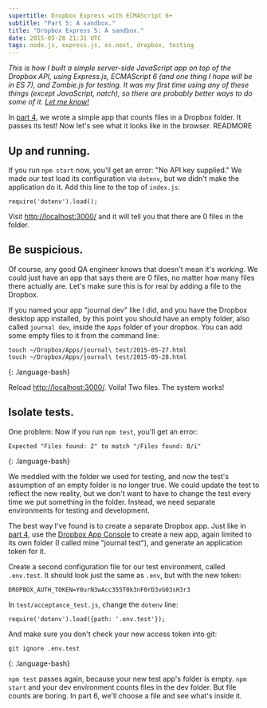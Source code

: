 ```yaml
---
supertitle: Dropbox Express with ECMAScript 6+
subtitle: "Part 5: A sandbox."
title: "Dropbox Express 5: A sandbox."
date: 2015-05-28 21:31 UTC
tags: node.js, express.js, es.next, dropbox, testing
---
```


*This is how I built a simple server-side JavaScript app on top of the
Dropbox API, using Express.js, ECMAScript 6 (and one thing I hope will
be in ES 7), and Zombie.js for testing. It was my first time using any
of these things (except JavaScript, natch), so there are probably
better ways to do some of it. [Let me know!][contact]*

In [part 4], we wrote a simple app that counts files in a Dropbox
folder. It passes its test! Now let's see what it looks like in the
browser.
READMORE

## Up and running.

If you run `npm start` now, you'll get an error: "No API key supplied."
We made our test load its configuration via `dotenv`, but we didn't
make the application do it. Add this line to the top of `index.js`:

~~~
require('dotenv').load();
~~~

Visit <http://localhost:3000/> and it will tell you that there are
0 files in the folder.

## Be suspicious.

Of course, any good QA engineer knows that doesn't mean it's *working*.
We could just have an app that says there are 0 files, no matter how many
files there actually are. Let's make sure this is for real by adding a
file to the Dropbox.

If you named your app "journal dev" like I did, and you have the Dropbox
desktop app installed, by this point you should have an empty folder, also
called `journal dev`, inside the `Apps` folder of your dropbox. You can
add some empty files to it from the command line:

~~~
touch ~/Dropbox/Apps/journal\ test/2015-05-27.html
touch ~/Dropbox/Apps/journal\ test/2015-05-28.html
~~~
{: .language-bash}

Reload <http://localhost:3000/>. Voila! Two files. The system works!
 
## Isolate tests.

One problem: Now if you run `npm test`, you'll get an error:

~~~
Expected "Files found: 2" to match "/Files found: 0/i"
~~~
{: .language-bash}

We meddled with the folder we used for testing, and now the test's
assumption of an empty folder is no longer true. We could update
the test to reflect the new reality, but we don't want to have to
change the test every time we put something in the folder. Instead,
we need separate environments for testing and development.

The best way I've found is to create a separate Dropbox app. Just like
in [part 4][part-4-dropbox-app], use the [Dropbox App Console] to create
a new app, again limited to its own folder (I called mine "journal test"),
and generate an application token for it.

Create a second configuration file for our test environment, called
`.env.test`. It should look just the same as `.env`, but with the new
token:

~~~
DROPBOX_AUTH_TOKEN=Y0urN3wAcc355T0k3nF0rD3vG03sH3r3
~~~

In `test/acceptance_test.js`, change the `dotenv` line:

~~~
require('dotenv').load({path: '.env.test'});
~~~

And make sure you don't check your new access token into git:

~~~
git ignore .env.test
~~~
{: .language-bash}

`npm test` passes again, because your new test app's folder is empty.
`npm start` and your dev environment counts files in the dev folder.
But file counts are boring. In part 6, we'll choose a file and see
what's inside it.

[contact]: #comments
[part 4]: /2015/05/25/dropbox-express-4-dropbox-at-last.html
[part-4-dropbox-app]: /2015/05/25/dropbox-express-4-dropbox-at-last.html#a-test-app 
[dropbox app console]: https://www.dropbox.com/developers/apps
